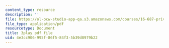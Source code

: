 ```yaml
---
content_type: resource
description: ''
file: https://ol-ocw-studio-app-qa.s3.amazonaws.com/courses/16-687-private-pilot-ground-school-january-iap-2019/4e3cc906995f86f584f35b39d8979b22_MNIYBTHc6mg.pdf
file_type: application/pdf
resourcetype: Document
title: 3play pdf file
uid: 4e3cc906-995f-86f5-84f3-5b39d8979b22
---
```

